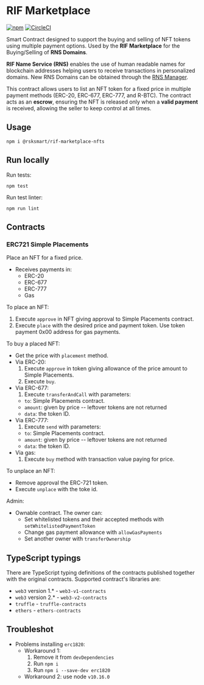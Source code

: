 # RIF Marketplace

[![npm](https://img.shields.io/npm/v/@rsksmart/rif-marketplace-nfts)](https://www.npmjs.com/package/@rsksmart/rif-marketplace-nfts)
[![CircleCI](https://circleci.com/gh/rsksmart/rif-marketplace-nfts.svg?style=shield)](https://circleci.com/gh/rsksmart/rif-marketplace-nfts)

Smart Contract designed to support the buying and selling of NFT tokens using multiple payment options. Used by the **RIF Marketplace** for the Buying/Selling of **RNS Domains**. 

**RIF Name Service (RNS)** enables the use of human readable names for blockchain addresses helping users to receive transactions in personalized domains. New RNS Domains can be obtained through the [RNS Manager]("https://manager.rns.rifos.org/").

This contract allows users to list an NFT token for a fixed price in multiple payment methods (ERC-20, ERC-677, ERC-777, and R-BTC). The contract acts as an  <b>escrow</b>, ensuring the NFT is released only when a <b>valid payment</b> is received, allowing the seller to keep control at all times.
  
## Usage 

```
npm i @rsksmart/rif-marketplace-nfts
```

## Run locally

Run tests:
```
npm test
```

Run test linter:
```
npm run lint
```

## Contracts

### ERC721 Simple Placements

Place an NFT for a fixed price.

- Receives payments in:
  - ERC-20
  - ERC-677
  - ERC-777
  - Gas

To place an NFT:
1. Execute `approve` in NFT giving approval to Simple Placements contract.
2. Execute `place` with the desired price and payment token. Use token payment 0x00 address for gas payments.

To buy a placed NFT:
- Get the price with `placement` method.
- Via ERC-20:
  1. Execute `approve` in token giving allowance of the price amount to Simple Placements.
  2. Execute `buy`.
- Via ERC-677:
  1. Execute `transferAndCall` with parameters:
    - `to`: Simple Placements contract.
    - `amount`: given by price -- leftover tokens are not returned
    - `data`: the token ID.
- Via ERC-777:
  1. Execute `send` with parameters:
    - `to`: Simple Placements contract.
    - `amount`: given by price -- leftover tokens are not returned
    - `data`: the token ID.
- Via gas:
  1. Execute `buy` method with transaction value paying for price.

To unplace an NFT:
- Remove approval the ERC-721 token.
- Execute `unplace` with the toke id.

Admin:
- Ownable contract. The owner can:
  - Set whitelisted tokens and their accepted methods with `setWhitelistedPaymentToken`
  - Change gas payment allowance with `allowGasPayments`
  - Set another owner with `transferOwnership`

## TypeScript typings

There are TypeScript typing definitions of the contracts published together with the original contracts.
Supported contract's libraries are:

* `web3` version 1.* - `web3-v1-contracts`
* `web3` version 2.* - `web3-v2-contracts`
* `truffle` - `truffle-contracts`
* `ethers` - `ethers-contracts`

## Troubleshot

- Problems installing `erc1820`:
  - Workaround 1:
    1. Remove it from `devDependencies`
    2. Run `npm i`
    3. Run `npm i --save-dev erc1820`
  - Workaround 2: use node `v10.16.0`
